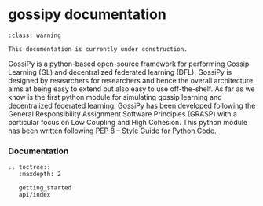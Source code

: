 # gossipy documentation

```{admonition} Under construction!
:class: warning

This documentation is currently under construction.
```

GossiPy is a python-based open-source framework for performing Gossip Learning (GL) and decentralized federated learning (DFL).
GossiPy is designed by researchers for researchers and hence the overall architecture aims at being easy to extend but also easy to use off-the-shelf. As far as we know is the first python module for simulating gossip learning and decentralized federated learning.
GossiPy has been developed following the General Responsibility Assignment Software Principles (GRASP) with a particular focus on Low Coupling and High Cohesion. 
This python module has been written following [PEP 8 – Style Guide for Python Code](https://peps.python.org/pep-0008).


### Documentation

```{eval-rst}
.. toctree::
   :maxdepth: 2

   getting_started
   api/index
```
